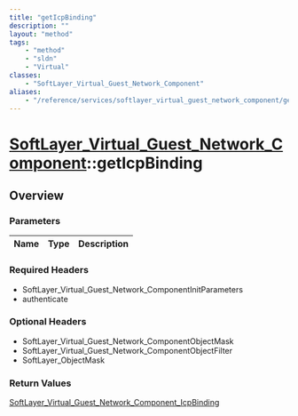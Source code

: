 ```yaml
---
title: "getIcpBinding"
description: ""
layout: "method"
tags:
    - "method"
    - "sldn"
    - "Virtual"
classes:
    - "SoftLayer_Virtual_Guest_Network_Component"
aliases:
    - "/reference/services/softlayer_virtual_guest_network_component/getIcpBinding"
---
```

# [SoftLayer_Virtual_Guest_Network_Component](/reference/services/SoftLayer_Virtual_Guest_Network_Component)::getIcpBinding




## Overview 


### Parameters 
|Name | Type | Description |
| --- | --- | --- |


### Required Headers
* SoftLayer_Virtual_Guest_Network_ComponentInitParameters
* authenticate

### Optional Headers
* SoftLayer_Virtual_Guest_Network_ComponentObjectMask
* SoftLayer_Virtual_Guest_Network_ComponentObjectFilter
* SoftLayer_ObjectMask

### Return Values
<a href='/reference/datatypes/SoftLayer_Virtual_Guest_Network_Component_IcpBinding'>SoftLayer_Virtual_Guest_Network_Component_IcpBinding </a>

